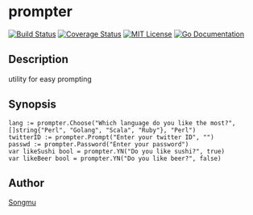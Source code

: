 prompter
=======

[![Build Status](https://travis-ci.org/Songmu/prompter.png?branch=master)][travis]
[![Coverage Status](https://coveralls.io/repos/Songmu/prompter/badge.png?branch=master)][coveralls]
[![MIT License](http://img.shields.io/badge/license-MIT-blue.svg?style=flat-square)][license]
[![Go Documentation](http://img.shields.io/badge/go-documentation-blue.svg?style=flat-square)][godocs]

[travis]: https://travis-ci.org/Songmu/prompter
[coveralls]: https://coveralls.io/r/Songmu/prompter?branch=master
[license]: https://github.com/Songmu/prompter/blob/master/LICENSE
[godocs]: http://godoc.org/github.com/Songmu/prompter

## Description

utility for easy prompting

## Synopsis

	lang := prompter.Choose("Which language do you like the most?", []string{"Perl", "Golang", "Scala", "Ruby"}, "Perl")
	twitterID := prompter.Prompt("Enter your twitter ID", "")
	passwd := prompter.Password("Enter your password")
	var likeSushi bool = prompter.YN("Do you like sushi?", true)
	var likeBeer bool = prompter.YN("Do you like beer?", false)

## Author

[Songmu](https://github.com/Songmu)
